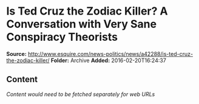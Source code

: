 # Is Ted Cruz the Zodiac Killer? A Conversation with Very Sane Conspiracy Theorists

**Source:** http://www.esquire.com/news-politics/news/a42288/is-ted-cruz-the-zodiac-killer/
**Folder:** Archive
**Added:** 2016-02-20T16:24:37




## Content
*Content would need to be fetched separately for web URLs*
